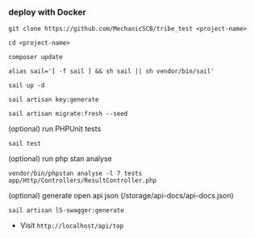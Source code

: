 ### deploy with Docker
```
git clone https://github.com/MechanicSCB/tribe_test <project-name>
```
```
cd <project-name>
```
```
composer update
```
```
alias sail='[ -f sail ] && sh sail || sh vendor/bin/sail'
```
```
sail up -d
```
```
sail artisan key:generate
```
```
sail artisan migrate:fresh --seed
```

(optional) run PHPUnit tests
```
sail test
```

(optional) run php stan analyse
```
vendor/bin/phpstan analyse -l 7 tests app/Http/Controllers/ResultController.php
```

(optional) generate open api json (/storage/api-docs/api-docs.json)
```
sail artisan l5-swagger:generate
```


- Visit `http://localhost/api/top`
